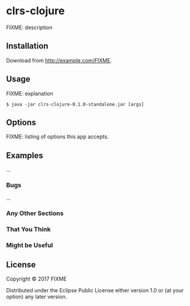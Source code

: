 # clrs-clojure

FIXME: description

## Installation

Download from http://example.com/FIXME.

## Usage

FIXME: explanation

    $ java -jar clrs-clojure-0.1.0-standalone.jar [args]

## Options

FIXME: listing of options this app accepts.

## Examples

...

### Bugs

...

### Any Other Sections
### That You Think
### Might be Useful

## License

Copyright © 2017 FIXME

Distributed under the Eclipse Public License either version 1.0 or (at
your option) any later version.
